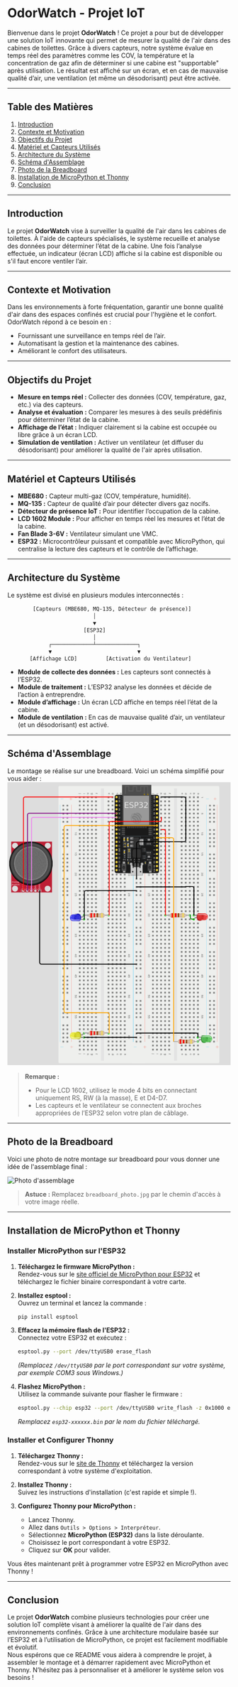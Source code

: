 # OdorWatch - Projet IoT

Bienvenue dans le projet **OdorWatch** ! Ce projet a pour but de développer une solution IoT innovante qui permet de mesurer la qualité de l'air dans des cabines de toilettes. Grâce à divers capteurs, notre système évalue en temps réel des paramètres comme les COV, la température et la concentration de gaz afin de déterminer si une cabine est "supportable" après utilisation. Le résultat est affiché sur un écran, et en cas de mauvaise qualité d’air, une ventilation (et même un désodorisant) peut être activée.

---

## Table des Matières

1. [Introduction](#introduction)
2. [Contexte et Motivation](#contexte-et-motivation)
3. [Objectifs du Projet](#objectifs-du-projet)
4. [Matériel et Capteurs Utilisés](#matériel-et-capteurs-utilisés)
5. [Architecture du Système](#architecture-du-système)
6. [Schéma d'Assemblage](#schéma-dassemblage)
7. [Photo de la Breadboard](#photo-de-la-breadboard)
8. [Installation de MicroPython et Thonny](#installation-de-micropython-et-thonny)
9. [Conclusion](#conclusion)

---

## Introduction

Le projet **OdorWatch** vise à surveiller la qualité de l'air dans les cabines de toilettes. À l'aide de capteurs spécialisés, le système recueille et analyse des données pour déterminer l’état de la cabine. Une fois l’analyse effectuée, un indicateur (écran LCD) affiche si la cabine est disponible ou s'il faut encore ventiler l’air.

---

## Contexte et Motivation

Dans les environnements à forte fréquentation, garantir une bonne qualité d'air dans des espaces confinés est crucial pour l'hygiène et le confort. OdorWatch répond à ce besoin en :

- Fournissant une surveillance en temps réel de l’air.
- Automatisant la gestion et la maintenance des cabines.
- Améliorant le confort des utilisateurs.

---

## Objectifs du Projet

- **Mesure en temps réel :** Collecter des données (COV, température, gaz, etc.) via des capteurs.
- **Analyse et évaluation :** Comparer les mesures à des seuils prédéfinis pour déterminer l’état de la cabine.
- **Affichage de l’état :** Indiquer clairement si la cabine est occupée ou libre grâce à un écran LCD.
- **Simulation de ventilation :** Activer un ventilateur (et diffuser du désodorisant) pour améliorer la qualité de l'air après utilisation.

---

## Matériel et Capteurs Utilisés

- **MBE680 :** Capteur multi-gaz (COV, température, humidité).
- **MQ-135 :** Capteur de qualité d’air pour détecter divers gaz nocifs.
- **Détecteur de présence IoT :** Pour identifier l’occupation de la cabine.
- **LCD 1602 Module :** Pour afficher en temps réel les mesures et l’état de la cabine.
- **Fan Blade 3-6V :** Ventilateur simulant une VMC.
- **ESP32 :** Microcontrôleur puissant et compatible avec MicroPython, qui centralise la lecture des capteurs et le contrôle de l’affichage.

---

## Architecture du Système

Le système est divisé en plusieurs modules interconnectés :

```
        [Capteurs (MBE680, MQ-135, Détecteur de présence)]
                           │
                           ▼
                        [ESP32]
                           │
             ┌─────────────┴─────────────┐
             ▼                           ▼
       [Affichage LCD]         [Activation du Ventilateur]
```

- **Module de collecte des données :** Les capteurs sont connectés à l’ESP32.
- **Module de traitement :** L’ESP32 analyse les données et décide de l’action à entreprendre.
- **Module d’affichage :** Un écran LCD affiche en temps réel l’état de la cabine.
- **Module de ventilation :** En cas de mauvaise qualité d’air, un ventilateur (et un désodorisant) est activé.

---

## Schéma d'Assemblage

Le montage se réalise sur une breadboard. Voici un schéma simplifié pour vous aider :
![Schema](schema.png)


> **Remarque :**  
> - Pour le LCD 1602, utilisez le mode 4 bits en connectant uniquement RS, RW (à la masse), E et D4-D7.  
> - Les capteurs et le ventilateur se connectent aux broches appropriées de l’ESP32 selon votre plan de câblage.

---

## Photo de la Breadboard

Voici une photo de notre montage sur breadboard pour vous donner une idée de l'assemblage final :

![Photo d'assemblage](photo.heif)

> **Astuce :** Remplacez `breadboard_photo.jpg` par le chemin d'accès à votre image réelle.

---

## Installation de MicroPython et Thonny

### Installer MicroPython sur l'ESP32

1. **Téléchargez le firmware MicroPython :**  
   Rendez-vous sur le [site officiel de MicroPython pour ESP32](https://micropython.org/download/esp32/) et téléchargez le fichier binaire correspondant à votre carte.

2. **Installez esptool :**  
   Ouvrez un terminal et lancez la commande :
   ```bash
   pip install esptool
   ```

3. **Effacez la mémoire flash de l'ESP32 :**  
   Connectez votre ESP32 et exécutez :
   ```bash
   esptool.py --port /dev/ttyUSB0 erase_flash
   ```
   *(Remplacez `/dev/ttyUSB0` par le port correspondant sur votre système, par exemple COM3 sous Windows.)*

4. **Flashez MicroPython :**  
   Utilisez la commande suivante pour flasher le firmware :
   ```bash
   esptool.py --chip esp32 --port /dev/ttyUSB0 write_flash -z 0x1000 esp32-xxxxxx.bin
   ```
   *Remplacez `esp32-xxxxxx.bin` par le nom du fichier téléchargé.*

### Installer et Configurer Thonny

1. **Téléchargez Thonny :**  
   Rendez-vous sur le [site de Thonny](https://thonny.org/) et téléchargez la version correspondant à votre système d'exploitation.

2. **Installez Thonny :**  
   Suivez les instructions d'installation (c'est rapide et simple !).

3. **Configurez Thonny pour MicroPython :**  
   - Lancez Thonny.
   - Allez dans `Outils > Options > Interpréteur`.
   - Sélectionnez **MicroPython (ESP32)** dans la liste déroulante.
   - Choisissez le port correspondant à votre ESP32.
   - Cliquez sur **OK** pour valider.

Vous êtes maintenant prêt à programmer votre ESP32 en MicroPython avec Thonny !

---

## Conclusion

Le projet **OdorWatch** combine plusieurs technologies pour créer une solution IoT complète visant à améliorer la qualité de l'air dans des environnements confinés. Grâce à une architecture modulaire basée sur l’ESP32 et à l’utilisation de MicroPython, ce projet est facilement modifiable et évolutif.  
Nous espérons que ce README vous aidera à comprendre le projet, à assembler le montage et à démarrer rapidement avec MicroPython et Thonny. N’hésitez pas à personnaliser et à améliorer le système selon vos besoins !
